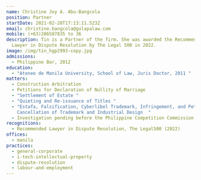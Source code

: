 ```yaml
---
name: Christine Joy A. Abu-Bangcola
position: Partner
startDate: 2021-02-28T17:13:11.523Z
email: christine.bangcola@gulapalaw.com
mobile: (+63)286587835 to 36
description: Tin is a Partner of the firm. She was awarded the Recommended
  Lawyer in Dispute Resolution by The Legal 500 in 2022.
image: /img/tin_hgp2993-copy.jpg
admissions:
  - Philippine Bar, 2012
education:
  - "Ateneo de Manila University, School of Law, Juris Doctor, 2011 "
matters:
  - Construction Arbitration
  - Petitions for Declaration of Nullity of Marriage
  - "Settlement of Estate "
  - "Quieting and Re-issuance of Titles "
  - "Estafa, Falsification, Cyberlibel Trademark, Infringement, and Petition for
    Cancellation of Trademark and Industrial Design  "
  - Investigation pending before the Philippine Competition Commission
recognitions:
  - Recommended Lawyer in Dispute Resolution, The Legal500 (2022)
offices:
  - manila
practices:
  - general-corporate
  - i-tech-intellectual-property
  - dispute-resolution
  - labour-and-employment
---
```

